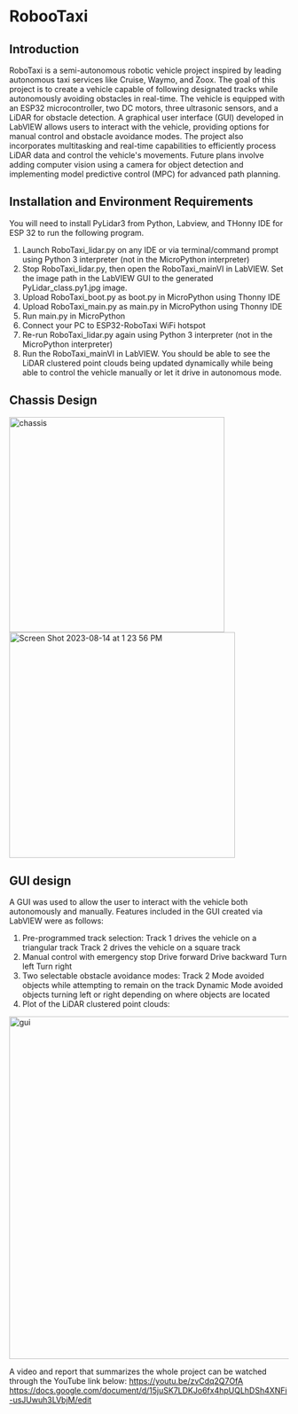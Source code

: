 # RobooTaxi

## Introduction
RoboTaxi is a semi-autonomous robotic vehicle project inspired by leading autonomous taxi services like Cruise, Waymo, and Zoox. The goal of this project is to create a vehicle capable of following designated tracks while autonomously avoiding obstacles in real-time. The vehicle is equipped with an ESP32 microcontroller, two DC motors, three ultrasonic sensors, and a LiDAR for obstacle detection. A graphical user interface (GUI) developed in LabVIEW allows users to interact with the vehicle, providing options for manual control and obstacle avoidance modes. The project also incorporates multitasking and real-time capabilities to efficiently process LiDAR data and control the vehicle's movements. Future plans involve adding computer vision using a camera for object detection and implementing model predictive control (MPC) for advanced path planning.

## Installation and Environment Requirements 
You will need to install PyLidar3 from Python, Labview, and THonny IDE for ESP 32 to run the following program. 

1. Launch RoboTaxi_lidar.py on any IDE or via terminal/command prompt using Python 3 interpreter (not in the MicroPython interpreter)
2. Stop RoboTaxi_lidar.py, then open the RoboTaxi_mainVI in LabVIEW. Set the image path in the LabVIEW GUI to the generated PyLidar_class.py1.jpg image.
3. Upload RoboTaxi_boot.py as boot.py in MicroPython using Thonny IDE
4. Upload RoboTaxi_main.py as main.py in MicroPython using Thonny IDE
5. Run main.py in MicroPython
6. Connect your PC to ESP32-RoboTaxi WiFi hotspot
7. Re-run RoboTaxi_lidar.py again using Python 3 interpreter (not in the MicroPython interpreter)
8. Run the RoboTaxi_mainVI in LabVIEW.
You should be able to see the LiDAR clustered point clouds being updated dynamically while being able to control the vehicle manually or let it drive in autonomous mode.

## Chassis Design 
<img width="388" alt="chassis" src="https://github.com/rafaelrivero16/RoboTaxi/assets/67294700/1607f806-3045-4a9a-bde1-20c514d7c3f2">
<img width="407" alt="Screen Shot 2023-08-14 at 1 23 56 PM" src="https://github.com/leslie33kim/RoboTaxi/assets/67294700/eb7ff2eb-e77f-463e-8b7f-f465a4468ebf">

## GUI design 
A GUI was used to allow the user to interact with the vehicle both autonomously and manually. Features included in the GUI created via LabVIEW were as follows:

1. Pre-programmed track selection:
Track 1 drives the vehicle on a triangular track
Track 2 drives the vehicle on a square track
2. Manual control with emergency stop
Drive forward
Drive backward
Turn left
Turn right
3. Two selectable obstacle avoidance modes:
Track 2 Mode avoided objects while attempting to remain on the track
Dynamic Mode avoided objects turning left or right depending on where objects are located
4. Plot of the LiDAR clustered point clouds: 

<img width="618" alt="gui" src="https://github.com/rafaelrivero16/RoboTaxi/assets/67294700/ddb857cc-99f2-46f4-a2fe-c911441c44c1">

A video and report that summarizes the whole project can be watched through the YouTube link below:
https://youtu.be/zvCdq2Q7OfA
https://docs.google.com/document/d/15juSK7LDKJo6fx4hpUQLhDSh4XNFi-usJUwuh3LVbjM/edit

